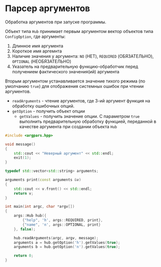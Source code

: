 # Парсер аргументов

Обработка аргументов при запуске программы.


Объект типа `Hub` принимает первым аргументом вектор объектов типа `ConfigOption`, где аргументы:

1. Длинное имя аргумента
2. Короткое имя аргемнта
3. Наличие значения у аргумента: `NO` (НЕТ), `REQUIRED` (ОБЯЗАТЕЛЬНО), `OPTIONAL` (НЕОБЯЗАТЕЛЬНО)
4. Указатель на предварительную функцию-обработчик перед получением фактического значения(ий) аргумента

Вторым аргументом устанавливается значение тихого режима (по умолчанию `true`) для отображения системных ошибок при чтении аргументов.

- `readArguments` - чтение аргументов, где 3-ий аргумент функция на обработку ошибочных опций.
- `getOption` - получить объект опции
    - `getValues` - получить значение опции. С параметром `true` выполнить предварительную обработку функцией, переданной в качестве аргумента при создании объекта `Hub`

```cpp
#include <argpars.hpp>

void message()
{
    std::cout << "Неверный аргумент" << std::endl;
    exit(1);
}

typedef std::vector<std::string> arguments;

arguments print(const arguments &v)
{
    std::cout << v.front() << std::endl;
    return v;
}

int main(int argc, char *argv[])
{
    args::Hub hub({
        {"help", 'h', args::REQUIRED, print},
        {"name", 'n', args::OPTIONAL, print}
    }, false);

    hub.readArguments(argc, argv, message);
    arguments a = hub.getOption('h').getValues(true);
    arguments b = hub.getOption('n').getValues(true);

    return 0;
}
```